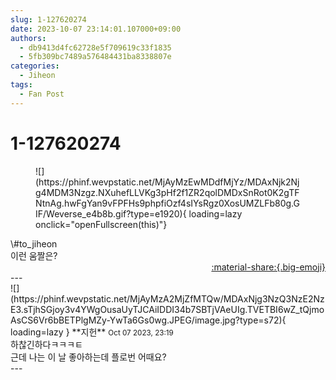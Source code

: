 ```yaml
---
slug: 1-127620274
date: 2023-10-07 23:14:01.107000+09:00
authors:
  - db9413d4fc62728e5f709619c33f1835
  - 5fb309bc7489a576484431ba8338807e
categories:
  - Jiheon
tags:
  - Fan Post
---
```


# 1-127620274

<div class="post-container" markdown="1">
<div class="content-container md-sidebar__scrollwrap" markdown="1">


<figure markdown="1">
![](https://phinf.wevpstatic.net/MjAyMzEwMDdfMjYz/MDAxNjk2Njg4MDM3Nzgz.NXuhefLLVKg3pHf2f1ZR2qolDMDxSnRot0K2gTFNtnAg.hwFgYan9vFPFHs9phpfiOzf4sIYsRgz0XosUMZLFb80g.GIF/Weverse_e4b8b.gif?type=e1920){ loading=lazy onclick="openFullscreen(this)"}
</figure>
\#to_jiheon <br>이런 움짤은?

</div>
</div>

<div style="text-align: right;" markdown="1">
<a href="https://weverse.io/fromis9/fanpost/1-127620274" style="text-align: right;">:material-share:{.big-emoji}</a>
</div>
---

<div class="comments-container md-sidebar__scrollwrap" markdown="1">
<div class="comment" markdown="1">
<div class='id-container' markdown="1">
![](https://phinf.wevpstatic.net/MjAyMzA2MjZfMTQw/MDAxNjg3NzQ3NzE2NzE3.sTjhSGjoy3v4YWgOusaUyTJCAiIDDI34b7SBTjVAeUIg.TVETBI6wZ_tQjmoAsCS6Vr6bBETPlgMZy-YwTa6Gs0wg.JPEG/image.jpg?type=s72){ loading=lazy }
**<span class="artist">지헌</span>** <small>Oct 07 2023, 23:19</small><br>
</div>
<div class='comment-body' markdown="1">
하찮긴하다ㅋㅋㅋㅌ<br>근데 나는 이 날 좋아하는데 플로번 어때요?
</div>
</div>
</div>
---

